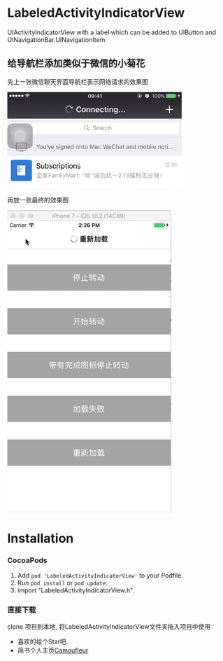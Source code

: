 # LabeledActivityIndicatorView
UIActivityIndicatorView with a label which can be added to UIButton and UINavigationBar.UINavigationItem

## 给导航栏添加类似于微信的小菊花

先上一张微信聊天界面导航栏表示网络请求的效果图

![Wechat](https://github.com/camoufleur/LabeledActivityIndicatorView/blob/master/Demo/Images/weChat.png)

再放一张最终的效果图

![UIActivityIndicatorView](https://github.com/camoufleur/LabeledActivityIndicatorView/blob/master/Demo/Images/Demo.gif)

Installation
==============

### CocoaPods

1. Add `pod 'LabeledActivityIndicatorView'` to your Podfile.
2. Run `pod install` or `pod update`.
3. import "LabeledActivityIndicatorView.h".

### 直接下载
clone 项目到本地, 将LabeledActivityIndicatorView文件夹拖入项目中使用


- 喜欢的给个Star吧.
- 简书个人主页[Camoufleur](http://www.jianshu.com/u/5eb32816c254)